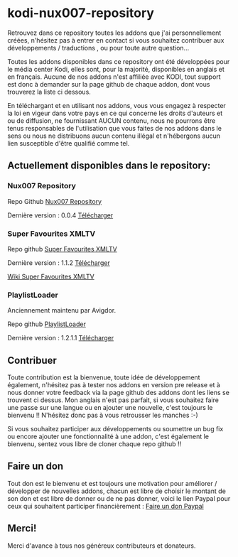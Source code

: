 # kodi-nux007-repository
Retrouvez dans ce repository toutes les addons que j'ai personnellement créées, n'hésitez pas à entrer en contact si vous souhaitez contribuer aux développements / traductions , ou pour toute autre question...

Toutes les addons disponibles dans ce repository ont été développées pour le média center Kodi, elles sont, pour la majorité, disponibles en anglais et en français. Aucune de nos addons n'est affiliée avec KODI, tout support est donc à demander sur la page github de chaque addon, dont vous trouverez la liste ci dessous.

En téléchargant et en utilisant nos addons, vous vous engagez à respecter la loi en vigeur dans votre pays en ce qui concerne les droits d'auteurs et ou de diffusion, ne fournissant AUCUN contenu, nous ne pourrons être tenus responsables de l'utilisation que vous faites de nos addons dans le sens ou nous ne distribuons aucun contenu illégal et n'hébergons aucun lien susceptible d'être qualifié comme tel.

## Actuellement disponibles dans le repository:
### Nux007 Repository
Repo Github [Nux007 Repository](https://github.com/Nux007/kodi-nux007-repository)

Dernière version : 0.0.4 [Télécharger](https://github.com/Nux007/kodi-nux007-repository/blob/master/nux007.repository/nux007.repository-0.0.4.zip?raw=true)


### Super Favourites XMLTV
Repo github [Super Favourites XMLTV](https://github.com/Nux007/Kodi-Super-Favourites-Xmltv)

Dernière version : 1.1.2 [Télécharger](https://github.com/Nux007/kodi-nux007-repository/blob/master/plugin.program.super.favourites.xmltv/plugin.program.super.favourites.xmltv-1.1.2.zip)

[Wiki Super Favourites XMLTV](https://github.com/Nux007/Kodi-Super-Favourites-Xmltv/wiki)

### PlaylistLoader
Anciennement maintenu par Avigdor.

Repo github [PlaylistLoader](https://github.com/Nux007/Kodi-plugin.video.playlistLoader)

Dernière version : 1.2.1.1 [Télécharger](https://github.com/Nux007/Kodi-plugin.video.playlistLoader/archive/v1.2.1.1.zip)


## Contribuer
Toute contribution est la bienvenue, toute idée de développement également, n'hésitez pas à tester nos addons en version pre release et à nous donner votre feedback via la page github des addons dont les liens se trouvent ci dessus. Mon anglais n'est pas parfait, si vous souhaitez faire une passe sur une langue ou en ajouter une nouvelle, c'est toujours le bienvenu !! N'hésitez donc pas à vous retrousser les manches :-)

Si vous souhaitez participer aux développements ou soumettre un bug fix ou encore ajouter une fonctionnalité à une addon, c'est également le bienvenu, sentez vous libre de cloner chaque repo github !!


## Faire un don
Tout don est le bienvenu et est toujours une motivation pour améliorer / développer de nouvelles addons, chacun est libre de choisir le montant de son don et est libre de donner ou de ne pas donner, voici le lien Paypal pour ceux qui souhaitent participer financièrement :
[Faire un don Paypal](https://www.paypal.com/cgi-bin/webscr?cmd=_donations&business=HPVUFHX73MKDE&lc=BE&item_name=Nux007&currency_code=EUR&bn=PP%2dDonationsBF%3abtn_donateCC_LG%2egif%3aNonHosted)

## Merci!

Merci d'avance à tous nos généreux contributeurs et donateurs.
